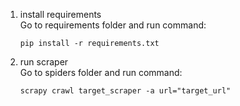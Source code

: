 1. install requirements  
   Go to requirements folder and run command:
   ```
   pip install -r requirements.txt
   ```
3. run scraper  
   Go to spiders folder and run command:
   ```
   scrapy crawl target_scraper -a url="target_url"
